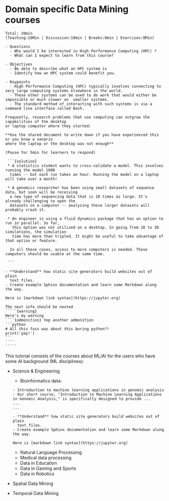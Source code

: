 # Domain specific Data Mining courses

```{instructor-note}
Total: 20min
(Teaching:10Min | Discussion:10min | Breaks:0min | Exercises:0Min)
```

```{objectives}
- Questions
  - Why would I be interested in High Performance Computing (HPC) ?
  - What can I expect to learn from this course?    

- Objectives
  - Be able to describe what an HPC system is
  - Identify how an HPC system could benefit you.  
  
- Keypoints
  - High Performance Computing (HPC) typically involves connecting to very large computing systems elsewhere in the world.
  - These other systems can be used to do work that would either be impossible or much slower on  smaller systems.
  - The standard method of interacting with such systems is via a command line interface called Bash.
  ```

````{discussion}
Frequently, research problems that use computing can outgrow the capabilities of the desktop
or laptop computer where they started: 

**Use the shared document to write down if you have experienced this or you know a senario 
where the laptop or the desktop was not enough**

(Pause for 5min for learners to respond)

 ```{solution}
 * A statistics student wants to cross-validate a model. This involves running the model 1000
  times -- but each run takes an hour. Running the model on a laptop will take over a month!

 * A genomics researcher has been using small datasets of sequence data, but soon will be receiving
  a new type of sequencing data that is 10 times as large. It's already challenging to open the
  datasets on a computer -- analyzing these larger datasets will probably crash it.

 * An engineer is using a fluid dynamics package that has an option to run in parallel. So far, 
   this option was not utilized on a desktop. In going from 2D to 3D simulations, the simulation
   time has more than tripled. It might be useful to take advantage of that option or feature.

  In all these cases, access to more computers is needed. Those computers should be usable at the same time.

 ```
````

```{note}
- **Understand** how static site generators build websites out of plain
  text files.
- Create example Sphinx documentation and learn some Markdown along the way.
```

```{admonition} My markdown link
Here is [markdown link syntax](https://jupyter.org)
```

``````{note}
The next info should be nested
`````{warning}
Here's my warning
````{admonition} Yep another admonition
```python
# All this fuss was about this boring python?!
print('yep!')
```
````
`````
``````

This tutorial consists of the courses about ML/AI for the users who have some AI background (ML disciplines):

- Science & Engineering

  - Bioinformatics data:

  ```{objectives}
  - Introduction to machine learning applications in genomic analysis
  - Our short course, "Introduction to Machine Learning Applications in Genomic Analysis," is specifically designed to provide ...
  ...
  ...
  ```
  ```{note}
  - **Understand** how static site generators build websites out of plain
    text files.
  - Create example Sphinx documentation and learn some Markdown along the way.
  ```

  ```{admonition} My markdown link
  Here is [markdown link syntax](https://jupyter.org)
  ```

  - Natural Language Processing
  - Medical data processing
  - Data in Education
  - Data in Gaming and Sports
  - Data in Robotics



- Spatial Data Mining

- Temporal Data Mining
